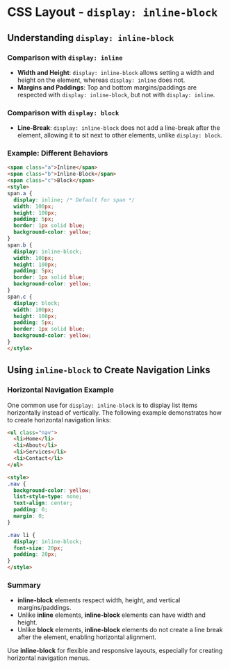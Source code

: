 # CSS Layout - `display: inline-block`
## Understanding `display: inline-block`
### Comparison with `display: inline`
- **Width and Height**: `display: inline-block` allows setting a width and height on the element, whereas `display: inline` does not.
- **Margins and Paddings**: Top and bottom margins/paddings are respected with `display: inline-block`, but not with `display: inline`.
### Comparison with `display: block`
- **Line-Break**: `display: inline-block` does not add a line-break after the element, allowing it to sit next to other elements, unlike `display: block`.
### Example: Different Behaviors
```html
<span class="a">Inline</span>
<span class="b">Inline-Block</span>
<span class="c">Block</span>
<style>
span.a {
  display: inline; /* Default for span */
  width: 100px;
  height: 100px;
  padding: 5px;
  border: 1px solid blue;
  background-color: yellow;
}
span.b {
  display: inline-block;
  width: 100px;
  height: 100px;
  padding: 5px;
  border: 1px solid blue;
  background-color: yellow;
}
span.c {
  display: block;
  width: 100px;
  height: 100px;
  padding: 5px;
  border: 1px solid blue;
  background-color: yellow;
}
</style>
```

## Using `inline-block` to Create Navigation Links

### Horizontal Navigation Example

One common use for `display: inline-block` is to display list items horizontally instead of vertically. The following example demonstrates how to create horizontal navigation links:

```html
<ul class="nav">
  <li>Home</li>
  <li>About</li>
  <li>Services</li>
  <li>Contact</li>
</ul>

<style>
.nav {
  background-color: yellow;
  list-style-type: none;
  text-align: center;
  padding: 0;
  margin: 0;
}

.nav li {
  display: inline-block;
  font-size: 20px;
  padding: 20px;
}
</style>
```

### Summary
- **inline-block** elements respect width, height, and vertical margins/paddings.
- Unlike **inline** elements, **inline-block** elements can have width and height.
- Unlike **block** elements, **inline-block** elements do not create a line break after the element, enabling horizontal alignment.

Use **inline-block** for flexible and responsive layouts, especially for creating horizontal navigation menus.
